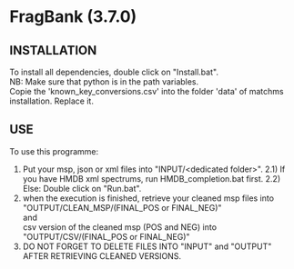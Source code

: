 # FragBank  (3.7.0)



## INSTALLATION

To install all dependencies, double click on "Install.bat".<br>
NB: Make sure that python is in the path variables.<br>
Copie the 'known_key_conversions.csv' into the folder 'data' of matchms installation. Replace it.

## USE

To use this programme:

1) Put your msp, json or xml files into "INPUT/\<dedicated folder\>".
2.1) If you have HMDB xml spectrums, run HMDB_completion.bat first.
2.2) Else: Double click on "Run.bat".
3) when the execution is finished, retrieve your cleaned msp files into <br>"OUTPUT/CLEAN_MSP/(FINAL_POS or FINAL_NEG)"<br>and<br>csv version of the cleaned msp (POS and NEG) into<br>"OUTPUT/CSV/(FINAL_POS or FINAL_NEG)"
4) DO NOT FORGET TO DELETE FILES INTO "INPUT" and "OUTPUT" AFTER RETRIEVING CLEANED VERSIONS.
